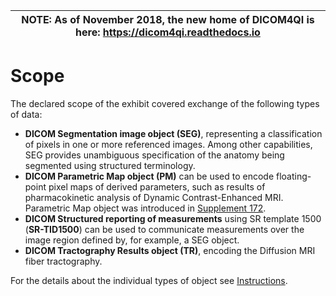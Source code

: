 | NOTE: As of November 2018, the new home of DICOM4QI is here: https://dicom4qi.readthedocs.io|
| --- |


# Scope

The declared scope of the exhibit covered exchange of the following types of data:

* **DICOM Segmentation image object \(SEG\)**, representing a classification of pixels in one or more referenced images. Among other capabilities, SEG provides unambiguous specification of the anatomy being segmented using structured terminology.
* **DICOM Parametric Map object \(PM\)** can be used to encode floating-point pixel maps of derived parameters, such as results of pharmacokinetic analysis of Dynamic Contrast-Enhanced MRI. Parametric Map object was introduced in [Supplement 172](ftp://medical.nema.org/medical/dicom/final/sup172_ft2.pdf).
* **DICOM Structured reporting of measurements** using SR template 1500 \(**SR-TID1500**\) can be used to communicate measurements over the image region defined by, for example, a SEG object.
* **DICOM Tractography Results object (TR)**, encoding the Diffusion MRI fiber tractography.

For the details about the individual types of object see [Instructions](../instructions.md).

